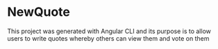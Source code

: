 # NewQuote

This project was generated with Angular CLI and its purpose is to allow users to write quotes whereby others can view them and vote on them
